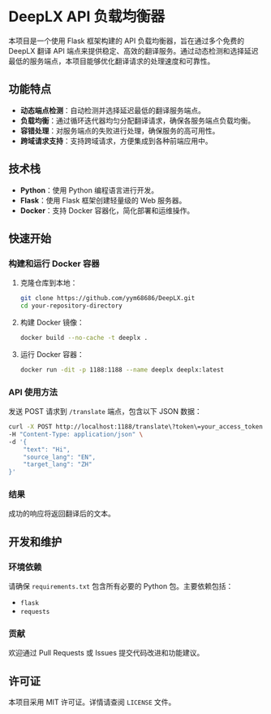# DeepLX API 负载均衡器

本项目是一个使用 Flask 框架构建的 API 负载均衡器，旨在通过多个免费的 DeepLX 翻译 API 端点来提供稳定、高效的翻译服务。通过动态检测和选择延迟最低的服务端点，本项目能够优化翻译请求的处理速度和可靠性。

## 功能特点

- **动态端点检测**：自动检测并选择延迟最低的翻译服务端点。
- **负载均衡**：通过循环迭代器均匀分配翻译请求，确保各服务端点负载均衡。
- **容错处理**：对服务端点的失败进行处理，确保服务的高可用性。
- **跨域请求支持**：支持跨域请求，方便集成到各种前端应用中。

## 技术栈

- **Python**：使用 Python 编程语言进行开发。
- **Flask**：使用 Flask 框架创建轻量级的 Web 服务器。
- **Docker**：支持 Docker 容器化，简化部署和运维操作。

## 快速开始

### 构建和运行 Docker 容器

1. 克隆仓库到本地：
   ```bash
   git clone https://github.com/yym68686/DeepLX.git
   cd your-repository-directory
   ```

2. 构建 Docker 镜像：
   ```bash
   docker build --no-cache -t deeplx .
   ```

3. 运行 Docker 容器：
   ```bash
   docker run -dit -p 1188:1188 --name deeplx deeplx:latest
   ```

### API 使用方法

发送 POST 请求到 `/translate` 端点，包含以下 JSON 数据：

```bash
curl -X POST http://localhost:1188/translate\?token\=your_access_token \
-H "Content-Type: application/json" \
-d '{
    "text": "Hi",
    "source_lang": "EN",
    "target_lang": "ZH"
}'
```

### 结果

成功的响应将返回翻译后的文本。

## 开发和维护

### 环境依赖

请确保 `requirements.txt` 包含所有必要的 Python 包。主要依赖包括：

- `flask`
- `requests`

### 贡献

欢迎通过 Pull Requests 或 Issues 提交代码改进和功能建议。

## 许可证

本项目采用 MIT 许可证。详情请查阅 `LICENSE` 文件。